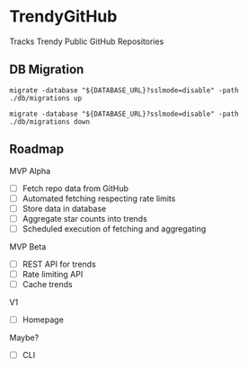 # TrendyGitHub

Tracks Trendy Public GitHub Repositories

## DB Migration

`migrate -database "${DATABASE_URL}?sslmode=disable" -path ./db/migrations up`

`migrate -database "${DATABASE_URL}?sslmode=disable" -path ./db/migrations down`

## Roadmap

MVP Alpha

- [ ] Fetch repo data from GitHub
- [ ] Automated fetching respecting rate limits
- [ ] Store data in database
- [ ] Aggregate star counts into trends
- [ ] Scheduled execution of fetching and aggregating

MVP Beta

- [ ] REST API for trends
- [ ] Rate limiting API
- [ ] Cache trends

V1

- [ ] Homepage

Maybe?

- [ ] CLI
